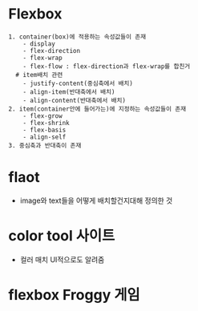 # Flexbox
    1. container(box)에 적용하는 속성값들이 존재
        - display
        - flex-direction
        - flex-wrap
        - flex-flow : flex-direction과 flex-wrap를 합친거
      # item배치 관련
        - justify-content(중심축에서 배치)
        - align-item(반대축에서 배치)
        - align-content(반대축에서 배치)
    2. item(container안에 들어가는)에 지정하는 속성값들이 존재
        - flex-grow 
        - flex-shrink
        - flex-basis
        - align-self
    3. 중심축과 반대축이 존재


# flaot
 - image와 text들을 어떻게 배치할건지대해 정의한 것


# color tool 사이트
- 컬러 매치 UI적으로도 알려줌

# flexbox Froggy 게임
